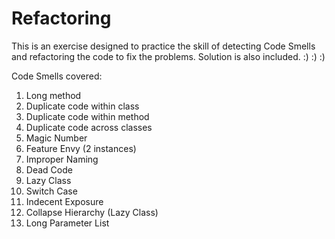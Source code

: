 # Refactoring
This is an exercise designed to practice the skill of detecting 
Code Smells and refactoring the code to fix the problems. 
Solution is also included.
:) :) :)

Code Smells covered:
1. Long method
2. Duplicate code within class
3. Duplicate code within method
4. Duplicate code across classes
5. Magic Number
6. Feature Envy (2 instances)
7. Improper Naming
8. Dead Code
9. Lazy Class
10. Switch Case
11. Indecent Exposure
12. Collapse Hierarchy (Lazy Class)
13. Long Parameter List
